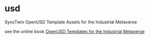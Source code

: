 # usd
SyncTwin OpenUSD Template Assets for the Industrial Metaverse

see the online book [OpenUSD Templates for the Industrial Metaverse](https://perfectproducts.github.io/usd_templates/)